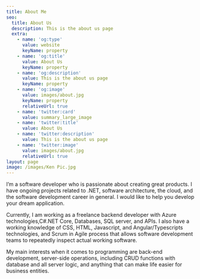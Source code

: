 ```yaml
---
title: About Me
seo:
  title: About Us
  description: This is the about us page
  extra:
    - name: 'og:type'
      value: website
      keyName: property
    - name: 'og:title'
      value: About Us
      keyName: property
    - name: 'og:description'
      value: This is the about us page
      keyName: property
    - name: 'og:image'
      value: images/about.jpg
      keyName: property
      relativeUrl: true
    - name: 'twitter:card'
      value: summary_large_image
    - name: 'twitter:title'
      value: About Us
    - name: 'twitter:description'
      value: This is the about us page
    - name: 'twitter:image'
      value: images/about.jpg
      relativeUrl: true
layout: page
image: /images/Ken Pic.jpg
---
```

I’m a software developer who is passionate about creating great products. I have ongoing projects related to .NET, software architecture, the cloud, and the software development career in general. I would like to help you develop your dream application.

Currently, I am working as a freelance backend developer with Azure technologies,C#.NET Core, Databases, SQL server, and APIs. I also have a working knowledge of CSS, HTML, Javascript, and Angular/Typescripts technologies, and Scrum in Agile process that allows software development teams to repeatedly inspect actual working software.

My main interests when it comes to programming are back-end development, server-side operations, including CRUD functions with database and all server logic, and anything that can make life easier for business entities.
